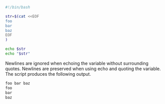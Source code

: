 ```sh
#!/bin/bash

str=$(cat <<EOF
foo
bar
baz
EOF
)

echo $str
echo "$str"
```

Newlines are ignored when echoing the variable without surrounding quotes. Newlines are preserved when using echo and quoting the variable. The script produces the following output.

```sh
foo bar baz
foo
bar
baz
```